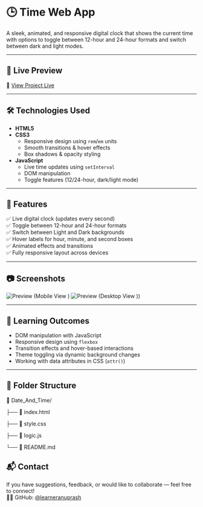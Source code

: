 # 🕒 Time Web App

A sleek, animated, and responsive digital clock that shows the current time with options to toggle between 12-hour and 24-hour formats and switch between dark and light modes.

---

## 🚀 Live Preview

🔗 [View Project Live](https://learneranuprash.github.io/Date_And_Time/)

---

## 🛠️ Technologies Used

- **HTML5**
- **CSS3**
  - Responsive design using `rem`/`em` units
  - Smooth transitions & hover effects
  - Box shadows & opacity styling
- **JavaScript**
  - Live time updates using `setInterval`
  - DOM manipulation
  - Toggle features (12/24-hour, dark/light mode)

---

## 🎯 Features

✅ Live digital clock (updates every second)  
✅ Toggle between 12-hour and 24-hour formats  
✅ Switch between Light and Dark backgrounds  
✅ Hover labels for hour, minute, and second boxes  
✅ Animated effects and transitions  
✅ Fully responsive layout across devices  

---

## 📷 Screenshots

![Preview (Mobile View )]([https://github.com/learneranuprash/Date_And_Time/media/Portrait_Project.png](https://github.com/LearnerAnuprash/Date_And_Time/blob/main/media/Portrait_Project.png))  
![Preview (Desktop View )]([https://raw.githubusercontent.com/LearnerAnuprash/Date_And_Time/refs/heads/main/media/Landscape_project.png))  

---

## 🧠 Learning Outcomes

- DOM manipulation with JavaScript
- Responsive design using `flexbox`
- Transition effects and hover-based interactions
- Theme toggling via dynamic background changes
- Working with data attributes in CSS (`attr()`)

---
## 📁 Folder Structure

📂 Date_And_Time/

├── 📄 index.html

├── 📄 style.css

├── 📄 logic.js

└── 📄 README.md
## 📬 Contact

If you have suggestions, feedback, or would like to collaborate — feel free to connect!  
👨‍💻 GitHub: [@learneranuprash](https://github.com/learneranuprash)


